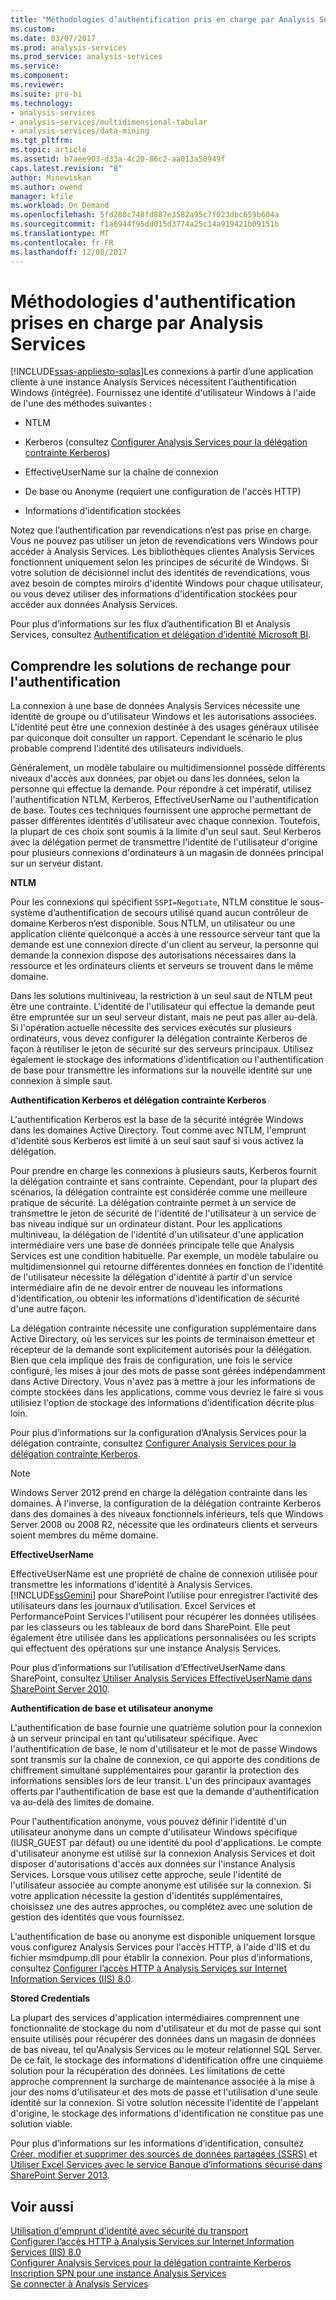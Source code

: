 ```yaml
---
title: "Méthodologies d’authentification pris en charge par Analysis Services | Documents Microsoft"
ms.custom: 
ms.date: 03/07/2017
ms.prod: analysis-services
ms.prod_service: analysis-services
ms.service: 
ms.component: 
ms.reviewer: 
ms.suite: pro-bi
ms.technology:
- analysis-services
- analysis-services/multidimensional-tabular
- analysis-services/data-mining
ms.tgt_pltfrm: 
ms.topic: article
ms.assetid: b7aee903-d33a-4c20-86c2-aa013a50949f
caps.latest.revision: "8"
author: Minewiskan
ms.author: owend
manager: kfile
ms.workload: On Demand
ms.openlocfilehash: 5fd280c748fd887e3582a95c7f023dbc659b604a
ms.sourcegitcommit: f1a6944f95dd015d3774a25c14a919421b09151b
ms.translationtype: MT
ms.contentlocale: fr-FR
ms.lasthandoff: 12/08/2017
---
```

# <a name="authentication-methodologies-supported-by-analysis-services"></a>Méthodologies d'authentification prises en charge par Analysis Services
[!INCLUDE[ssas-appliesto-sqlas](../../includes/ssas-appliesto-sqlas.md)]Les connexions à partir d’une application cliente à une instance Analysis Services nécessitent l’authentification Windows (intégrée). Fournissez une identité d'utilisateur Windows à l'aide de l'une des méthodes suivantes :  
  
-   NTLM  
  
-   Kerberos (consultez [Configurer Analysis Services pour la délégation contrainte Kerberos](../../analysis-services/instances/configure-analysis-services-for-kerberos-constrained-delegation.md))  
  
-   EffectiveUserName sur la chaîne de connexion  
  
-   De base ou Anonyme (requiert une configuration de l'accès HTTP)  
  
-   Informations d'identification stockées  
  
 Notez que l’authentification par revendications n’est pas prise en charge. Vous ne pouvez pas utiliser un jeton de revendications vers Windows pour accéder à Analysis Services. Les bibliothèques clientes Analysis Services fonctionnent uniquement selon les principes de sécurité de Windows. Si votre solution de décisionnel inclut des identités de revendications, vous avez besoin de comptes miroirs d'identité Windows pour chaque utilisateur, ou vous devez utiliser des informations d'identification stockées pour accéder aux données Analysis Services.  
  
 Pour plus d’informations sur les flux d’authentification BI et Analysis Services, consultez [Authentification et délégation d’identité Microsoft BI](http://go.microsoft.com/fwlink/?LinkID=286576).  
  
##  <a name="bkmk_auth"></a> Comprendre les solutions de rechange pour l'authentification  
 La connexion à une base de données Analysis Services nécessite une identité de groupe ou d'utilisateur Windows et les autorisations associées. L'identité peut être une connexion destinée à des usages généraux utilisée par quiconque doit consulter un rapport. Cependant le scénario le plus probable comprend l'identité des utilisateurs individuels.  
  
 Généralement, un modèle tabulaire ou multidimensionnel possède différents niveaux d'accès aux données, par objet ou dans les données, selon la personne qui effectue la demande. Pour répondre à cet impératif, utilisez l'authentification NTLM, Kerberos, EffectiveUserName ou l'authentification de base. Toutes ces techniques fournissent une approche permettant de passer différentes identités d'utilisateur avec chaque connexion. Toutefois, la plupart de ces choix sont soumis à la limite d'un seul saut. Seul Kerberos avec la délégation permet de transmettre l'identité de l'utilisateur d'origine pour plusieurs connexions d'ordinateurs à un magasin de données principal sur un serveur distant.  
  
 **NTLM**  
  
 Pour les connexions qui spécifient `SSPI=Negotiate`, NTLM constitue le sous-système d’authentification de secours utilisé quand aucun contrôleur de domaine Kerberos n’est disponible. Sous NTLM, un utilisateur ou une application cliente quelconque a accès à une ressource serveur tant que la demande est une connexion directe d'un client au serveur, la personne qui demande la connexion dispose des autorisations nécessaires dans la ressource et les ordinateurs clients et serveurs se trouvent dans le même domaine.  
  
 Dans les solutions multiniveau, la restriction à un seul saut de NTLM peut être une contrainte. L'identité de l'utilisateur qui effectue la demande peut être empruntée sur un seul serveur distant, mais ne peut pas aller au-delà. Si l'opération actuelle nécessite des services exécutés sur plusieurs ordinateurs, vous devez configurer la délégation contrainte Kerberos de façon à réutiliser le jeton de sécurité sur des serveurs principaux. Utilisez également le stockage des informations d'identification ou l'authentification de base pour transmettre les informations sur la nouvelle identité sur une connexion à simple saut.  
  
 **Authentification Kerberos et délégation contrainte Kerberos**  
  
 L'authentification Kerberos est la base de la sécurité intégrée Windows dans les domaines Active Directory. Tout comme avec NTLM, l'emprunt d'identité sous Kerberos est limité à un seul saut sauf si vous activez la délégation.  
  
 Pour prendre en charge les connexions à plusieurs sauts, Kerberos fournit la délégation contrainte et sans contrainte. Cependant, pour la plupart des scénarios, la délégation contrainte est considérée comme une meilleure pratique de sécurité. La délégation contrainte permet à un service de transmettre le jeton de sécurité de l'identité de l'utilisateur à un service de bas niveau indiqué sur un ordinateur distant. Pour les applications multiniveau, la délégation de l'identité d'un utilisateur d'une application intermédiaire vers une base de données principale telle que Analysis Services est une condition habituelle. Par exemple, un modèle tabulaire ou multidimensionnel qui retourne différentes données en fonction de l'identité de l'utilisateur nécessite la délégation d'identité à partir d'un service intermédiaire afin de ne devoir entrer de nouveau les informations d'identification, ou obtenir les informations d'identification de sécurité d'une autre façon.  
  
 La délégation contrainte nécessite une configuration supplémentaire dans Active Directory, où les services sur les points de terminaison émetteur et récepteur de la demande sont explicitement autorisés pour la délégation. Bien que cela implique des frais de configuration, une fois le service configuré, les mises à jour des mots de passe sont gérées indépendamment dans Active Directory. Vous n'avez pas à mettre à jour les informations de compte stockées dans les applications, comme vous devriez le faire si vous utilisiez l'option de stockage des informations d'identification décrite plus loin.  
  
 Pour plus d’informations sur la configuration d’Analysis Services pour la délégation contrainte, consultez [Configurer Analysis Services pour la délégation contrainte Kerberos](../../analysis-services/instances/configure-analysis-services-for-kerberos-constrained-delegation.md).  
  
> [!NOTE]  
>  Windows Server 2012 prend en charge la délégation contrainte dans les domaines. À l'inverse, la configuration de la délégation contrainte Kerberos dans des domaines à des niveaux fonctionnels inférieurs, tels que Windows Server 2008 ou 2008 R2, nécessite que les ordinateurs clients et serveurs soient membres du même domaine.  
  
 **EffectiveUserName**  
  
 EffectiveUserName est une propriété de chaîne de connexion utilisée pour transmettre les informations d'identité à Analysis Services. [!INCLUDE[ssGemini](../../includes/ssgemini-md.md)] pour SharePoint l’utilise pour enregistrer l’activité des utilisateurs dans les journaux d’utilisation. Excel Services et PerformancePoint Services l'utilisent pour récupérer les données utilisées par les classeurs ou les tableaux de bord dans SharePoint. Elle peut également être utilisée dans les applications personnalisées ou les scripts qui effectuent des opérations sur une instance Analysis Services.  
  
 Pour plus d’informations sur l’utilisation d’EffectiveUserName dans SharePoint, consultez [Utiliser Analysis Services EffectiveUserName dans SharePoint Server 2010](http://go.microsoft.com/fwlink/?LinkId=311905).  
  
 **Authentification de base et utilisateur anonyme**  
  
 L'authentification de base fournie une quatrième solution pour la connexion à un serveur principal en tant qu'utilisateur spécifique. Avec l'authentification de base, le nom d'utilisateur et le mot de passe Windows sont transmis sur la chaîne de connexion, ce qui apporte des conditions de chiffrement simultané supplémentaires pour garantir la protection des informations sensibles lors de leur transit. L'un des principaux avantages offerts par l'authentification de base est que la demande d'authentification va au-delà des limites de domaine.  
  
 Pour l'authentification anonyme, vous pouvez définir l'identité d'un utilisateur anonyme dans un compte d'utilisateur Windows spécifique (IUSR_GUEST par défaut) ou une identité du pool d'applications. Le compte d'utilisateur anonyme est utilisé sur la connexion Analysis Services et doit disposer d'autorisations d'accès aux données sur l'instance Analysis Services. Lorsque vous utilisez cette approche, seule l'identité de l'utilisateur associée au compte anonyme est utilisée sur la connexion. Si votre application nécessite la gestion d'identités supplémentaires, choisissez une des autres approches, ou complétez avec une solution de gestion des identités que vous fournissez.  
  
 L'authentification de base ou anonyme est disponible uniquement lorsque vous configurez Analysis Services pour l'accès HTTP, à l'aide d'IIS et du fichier msmdpump.dll pour établir la connexion. Pour plus d’informations, consultez [Configurer l’accès HTTP à Analysis Services sur Internet Information Services &#40;IIS&#41; 8.0](../../analysis-services/instances/configure-http-access-to-analysis-services-on-iis-8-0.md).  
  
 **Stored Credentials**  
  
 La plupart des services d'application intermédiaires comprennent une fonctionnalité de stockage du nom d'utilisateur et du mot de passe qui sont ensuite utilisés pour récupérer des données dans un magasin de données de bas niveau, tel qu'Analysis Services ou le moteur relationnel SQL Server. De ce fait, le stockage des informations d'identification offre une cinquième solution pour la récupération des données. Les limitations de cette approche comprennent la surcharge de maintenance associée à la mise à jour des noms d'utilisateur et des mots de passe et l'utilisation d'une seule identité sur la connexion. Si votre solution nécessite l'identité de l'appelant d'origine, le stockage des informations d'identification ne constitue pas une solution viable.  
  
 Pour plus d’informations sur les informations d’identification, consultez [Créer, modifier et supprimer des sources de données partagées &#40;SSRS&#41;](../../reporting-services/report-data/create-modify-and-delete-shared-data-sources-ssrs.md) et [Utiliser Excel Services avec le service Banque d’informations sécurisé dans SharePoint Server 2013](http://go.microsoft.com/fwlink/?LinkID=309869).  
  
## <a name="see-also"></a>Voir aussi  
 [Utilisation d'emprunt d'identité avec sécurité du transport](http://go.microsoft.com/fwlink/?LinkId=311727)   
 [Configurer l’accès HTTP à Analysis Services sur Internet Information Services &#40;IIS&#41; 8.0](../../analysis-services/instances/configure-http-access-to-analysis-services-on-iis-8-0.md)   
 [Configurer Analysis Services pour la délégation contrainte Kerberos](../../analysis-services/instances/configure-analysis-services-for-kerberos-constrained-delegation.md)   
 [Inscription SPN pour une instance Analysis Services](../../analysis-services/instances/spn-registration-for-an-analysis-services-instance.md)   
 [Se connecter à Analysis Services](../../analysis-services/instances/connect-to-analysis-services.md)  
  
  
